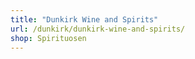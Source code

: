 ```yaml
---
title: "Dunkirk Wine and Spirits"
url: /dunkirk/dunkirk-wine-and-spirits/
shop: Spirituosen
---
```

